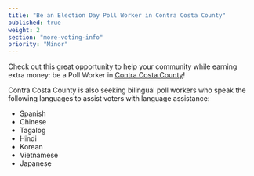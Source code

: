```yaml
---
title: "Be an Election Day Poll Worker in Contra Costa County"
published: true
weight: 2
section: "more-voting-info"
priority: "Minor"
---
```


Check out this great opportunity to help your community while earning extra money: be a Poll Worker in [Contra Costa County](http://www.cocovote.us/poll-worker-center/become-a-poll-worker/)!  

Contra Costa County is also seeking bilingual poll workers who speak the following languages to assist voters with language assistance:
- Spanish
- Chinese
- Tagalog
- Hindi
- Korean
- Vietnamese
- Japanese